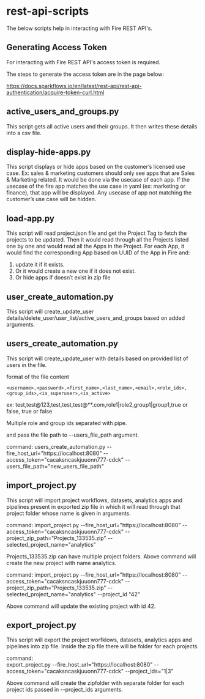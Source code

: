 
# rest-api-scripts

The below scripts help in interacting with Fire REST API's.

Generating Access Token
-------------------------

For interacting with Fire REST API's access token is required.

The steps to generate the access token are in the page below:

https://docs.sparkflows.io/en/latest/rest-api/rest-api-authentication/acquire-token-curl.html

active_users_and_groups.py
---------------------------

This script gets all active users and their groups. It then writes these details into a csv file.

display-hide-apps.py
----------------------

This script displays or hide apps based on the customer’s licensed use case. Ex: sales & marketing customers should only see apps that are Sales & Marketing related. It would be done via the usecase of each app.  If the usecase of the fire app matches the use case in yaml (ex: marketing or finance), that app will be displayed. Any usecase of app not matching the customer’s use case will be hidden.

load-app.py
-------------

This script will read project.json file and get the Project Tag to fetch the projects to be updated. Then it would read through all the Projects listed one by one and would read all the Apps in the Project. For each App, it would find the corresponding App based on UUID of the App in Fire and:

   1. update it if it exists. 
   2. Or it would create a new one if it does not exist. 
   3. Or hide apps if doesn’t exist in zip file


user_create_automation.py
---------------------------

This script will create_update_user details/delete_user/user_list/active_users_and_groups based on added arguments.


users_create_automation.py
---------------------------

This script will create_update_user with details based on provided list of users in the file.

format of the file content

```<username>,<password>,<first_name>,<last_name>,<email>,<role_ids>,<group_ids>,<is_superuser>,<is_active>```

ex: test,test@123,test,test,test@**.com,role1|role2,group1|group1,true or false, true or false

Multiple role and group ids separated with pipe. 

and pass the file path to --users_file_path argument.
   
command: 
   users_create_automation.py --fire_host_url="https://localhost:8080" --access_token="cacaksncaskjuuonn777-cdck" --users_file_path="new_users_file_path"

   
import_project.py
----------------------

This script will import project workflows, datasets, analytics apps and pipelines present in exported zip file in which it will read through that project folder whose name is given in arguments.
   

command: import_project.py --fire_host_url="https://localhost:8080" --access_token="cacaksncaskjuuonn777-cdck" --project_zip_path="Projects_133535.zip" --selected_project_name="analytics"

   Projects_133535.zip can have multiple project folders. Above command will create the new project with name analytics.
   
   
command: import_project.py --fire_host_url="https://localhost:8080" --access_token="cacaksncaskjuuonn777-cdck" --project_zip_path="Projects_133535.zip" --selected_project_name="analytics" --project_id "42"
   
   Above command will update the existing project with id 42.
   
   
export_project.py
----------------------

This script will export the project worfklows, datasets, analytics apps and pipelines into zip file. Inside the zip file there will be folder for each projects.
  
command:  
   export_project.py --fire_host_url="https://localhost:8080" --access_token="cacaksncaskjuuonn777-cdck" --project_ids="1|3"
   
   Above command will create the zipfolder with separate folder for each project ids passed in --project_ids arguments.
   
   
